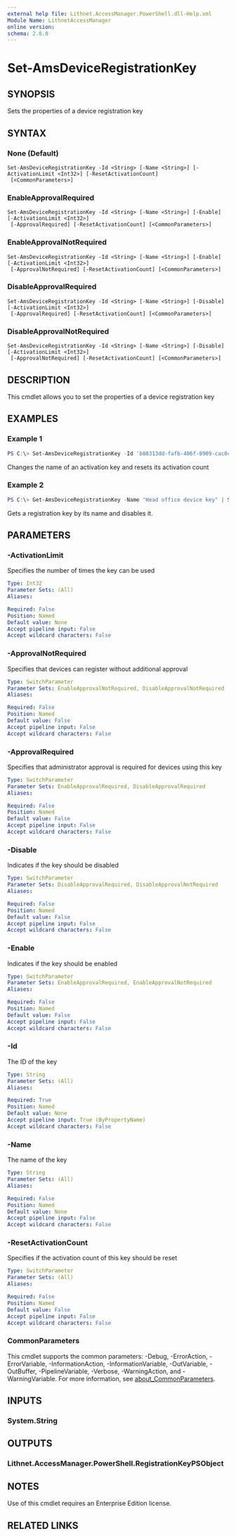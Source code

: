 ```yaml
---
external help file: Lithnet.AccessManager.PowerShell.dll-Help.xml
Module Name: LithnetAccessManager
online version:
schema: 2.0.0
---
```


# Set-AmsDeviceRegistrationKey

## SYNOPSIS
Sets the properties of a device registration key

## SYNTAX

### None (Default)
```
Set-AmsDeviceRegistrationKey -Id <String> [-Name <String>] [-ActivationLimit <Int32>] [-ResetActivationCount]
 [<CommonParameters>]
```

### EnableApprovalRequired
```
Set-AmsDeviceRegistrationKey -Id <String> [-Name <String>] [-Enable] [-ActivationLimit <Int32>]
 [-ApprovalRequired] [-ResetActivationCount] [<CommonParameters>]
```

### EnableApprovalNotRequired
```
Set-AmsDeviceRegistrationKey -Id <String> [-Name <String>] [-Enable] [-ActivationLimit <Int32>]
 [-ApprovalNotRequired] [-ResetActivationCount] [<CommonParameters>]
```

### DisableApprovalRequired
```
Set-AmsDeviceRegistrationKey -Id <String> [-Name <String>] [-Disable] [-ActivationLimit <Int32>]
 [-ApprovalRequired] [-ResetActivationCount] [<CommonParameters>]
```

### DisableApprovalNotRequired
```
Set-AmsDeviceRegistrationKey -Id <String> [-Name <String>] [-Disable] [-ActivationLimit <Int32>]
 [-ApprovalNotRequired] [-ResetActivationCount] [<CommonParameters>]
```

## DESCRIPTION
This cmdlet allows you to set the properties of a device registration key

## EXAMPLES

### Example 1
```powershell
PS C:\> Set-AmsDeviceRegistrationKey -Id 'b88313dd-fafb-406f-8909-cac0c17c58e3' -Name "My new name" -ResetActivationCount
```

Changes the name of an activation key and resets its activation count

### Example 2
```powershell
PS C:\> Get-AmsDeviceRegistrationKey -Name "Head office device key" | Set-AmsDeviceRegistrationKey -Disable
```

Gets a registration key by its name and disables it.

## PARAMETERS

### -ActivationLimit
Specifies the number of times the key can be used

```yaml
Type: Int32
Parameter Sets: (All)
Aliases:

Required: False
Position: Named
Default value: None
Accept pipeline input: False
Accept wildcard characters: False
```

### -ApprovalNotRequired
Specifies that devices can register without additional approval

```yaml
Type: SwitchParameter
Parameter Sets: EnableApprovalNotRequired, DisableApprovalNotRequired
Aliases:

Required: False
Position: Named
Default value: False
Accept pipeline input: False
Accept wildcard characters: False
```

### -ApprovalRequired
Specifies that administrator approval is required for devices using this key

```yaml
Type: SwitchParameter
Parameter Sets: EnableApprovalRequired, DisableApprovalRequired
Aliases:

Required: False
Position: Named
Default value: False
Accept pipeline input: False
Accept wildcard characters: False
```

### -Disable
Indicates if the key should be disabled

```yaml
Type: SwitchParameter
Parameter Sets: DisableApprovalRequired, DisableApprovalNotRequired
Aliases:

Required: False
Position: Named
Default value: False
Accept pipeline input: False
Accept wildcard characters: False
```

### -Enable
Indicates if the key should be enabled

```yaml
Type: SwitchParameter
Parameter Sets: EnableApprovalRequired, EnableApprovalNotRequired
Aliases:

Required: False
Position: Named
Default value: False
Accept pipeline input: False
Accept wildcard characters: False
```

### -Id
The ID of the key

```yaml
Type: String
Parameter Sets: (All)
Aliases:

Required: True
Position: Named
Default value: None
Accept pipeline input: True (ByPropertyName)
Accept wildcard characters: False
```

### -Name
The name of the key

```yaml
Type: String
Parameter Sets: (All)
Aliases:

Required: False
Position: Named
Default value: None
Accept pipeline input: False
Accept wildcard characters: False
```

### -ResetActivationCount
Specifies if the activation count of this key should be reset

```yaml
Type: SwitchParameter
Parameter Sets: (All)
Aliases:

Required: False
Position: Named
Default value: False
Accept pipeline input: False
Accept wildcard characters: False
```

### CommonParameters
This cmdlet supports the common parameters: -Debug, -ErrorAction, -ErrorVariable, -InformationAction, -InformationVariable, -OutVariable, -OutBuffer, -PipelineVariable, -Verbose, -WarningAction, and -WarningVariable. For more information, see [about_CommonParameters](http://go.microsoft.com/fwlink/?LinkID=113216).

## INPUTS

### System.String
## OUTPUTS

### Lithnet.AccessManager.PowerShell.RegistrationKeyPSObject
## NOTES
Use of this cmdlet requires an Enterprise Edition license.

## RELATED LINKS

